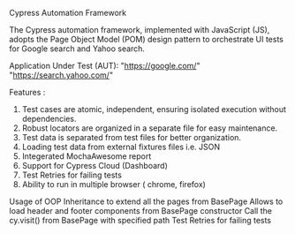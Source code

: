 Cypress Automation Framework

The Cypress automation framework, implemented with JavaScript (JS), adopts the Page Object Model (POM) design pattern to orchestrate UI tests for Google search and Yahoo search.

Application Under Test (AUT): 
    "https://google.com/"
    "https://search.yahoo.com/"

Features :
1. Test cases are atomic, independent, ensuring isolated execution without dependencies.
2. Robust locators are organized in a separate file for easy maintenance.
3. Test data is separated from test files for better organization.
4. Loading test data from external fixtures files i.e. JSON
5. Integerated MochaAwesome report
6. Support for Cypress Cloud (Dashboard)
7. Test Retries for failing tests
8. Ability to run in multiple browser  ( chrome, firefox)

Usage of OOP Inheritance to extend all the pages from BasePage
Allows to load header and footer components from BasePage constructor
Call the cy.visit() from BasePage with specified path
Test Retries for failing tests

